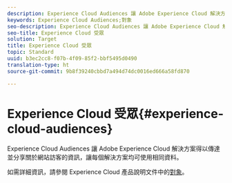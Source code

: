 ```yaml
---
description: Experience Cloud Audiences 讓 Adobe Experience Cloud 解決方案得以傳達並分享關於網站訪客的資訊，讓每個解決方案均可使用相同資料。
keywords: Experience Cloud Audiences;對象
seo-description: Experience Cloud Audiences 讓 Adobe Experience Cloud 解決方案得以傳達並分享關於網站訪客的資訊，讓每個解決方案均可使用相同資料。
seo-title: Experience Cloud 受眾
solution: Target
title: Experience Cloud 受眾
topic: Standard
uuid: b3ec2cc8-f07b-4f09-85f2-bbf5495d0490
translation-type: ht
source-git-commit: 9b8f39240cbbd7a494d74dc0016ed666a58fd870

---
```



# Experience Cloud 受眾{#experience-cloud-audiences}

Experience Cloud Audiences 讓 Adobe Experience Cloud 解決方案得以傳達並分享關於網站訪客的資訊，讓每個解決方案均可使用相同資料。

如需詳細資訊，請參閱 Experience Cloud 產品說明文件中的[對象](https://marketing.adobe.com/resources/help/zh_TW/mcloud/audience_library.html)。
